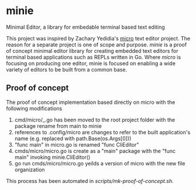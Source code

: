 
# minie

Minimal Editor, a library for embedable terminal based text editing

This project was inspired by Zachary Yedidia's [micro](https://github.com/zyedidia/micro) text editor project.
The reason for a separate project is one of scope and purpose. _minie_ is a proof of concept minimal editor library
for creating embedded text editors for terminal based applications such as REPLs written in Go. Where
_micro_ is focusing on producing one editor, minie is focused on enabling a wide variety of editors to be
built from a common base.

## Proof of concept

The proof of concept implementation based directly on micro with the following modifications

1. cmd/micro/_.go has been moved to the root project folder with the package rename from main to minie
2. references to .config/micro are changes to refer to the built application's name (e.g. replaced with path.Base(os.Args[0]))
3. "func main" in micro.go is renamed "func CliEditor"
4. cmds/micro/micro.go is create as a "main" package with the "func main" invoking minie.CliEditor()
5. go run cmds/micro/micro.go yeilds a version of micro with the new file organization

This process has been automated in _scripts/mk-proof-of-concept.sh_.



